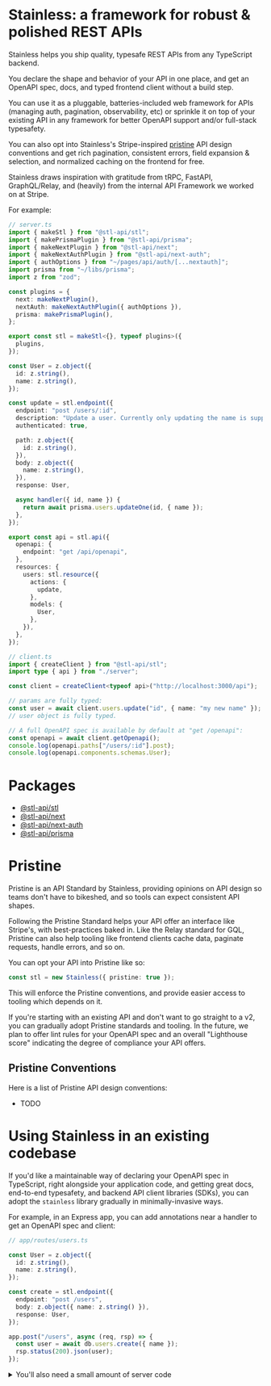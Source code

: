 # Stainless: a framework for robust & polished REST APIs

Stainless helps you ship quality, typesafe REST APIs from any TypeScript backend.

You declare the shape and behavior of your API in one place,
and get an OpenAPI spec, docs, and typed frontend client without a build step.

You can use it as a pluggable, batteries-included web framework for APIs (managing auth, pagination, observability, etc) or sprinkle it on top of your existing API in any framework for better OpenAPI support and/or full-stack typesafety.

You can also opt into Stainless's Stripe-inspired [pristine](#pristine) API design conventions and get rich pagination, consistent errors, field expansion & selection, and normalized caching on the frontend for free.

Stainless draws inspiration with gratitude from tRPC, FastAPI, GraphQL/Relay, and (heavily) from the internal API Framework we worked on at Stripe.

For example:

<!-- TODO: this is too long / too much code… -->

```ts
// server.ts
import { makeStl } from "@stl-api/stl";
import { makePrismaPlugin } from "@stl-api/prisma";
import { makeNextPlugin } from "@stl-api/next";
import { makeNextAuthPlugin } from "@stl-api/next-auth";
import { authOptions } from "~/pages/api/auth/[...nextauth]";
import prisma from "~/libs/prisma";
import z from "zod";

const plugins = {
  next: makeNextPlugin(),
  nextAuth: makeNextAuthPlugin({ authOptions }),
  prisma: makePrismaPlugin(),
};

export const stl = makeStl<{}, typeof plugins>({
  plugins,
});

const User = z.object({
  id: z.string(),
  name: z.string(),
});

const update = stl.endpoint({
  endpoint: "post /users/:id",
  description: "Update a user. Currently only updating the name is supported.",
  authenticated: true,

  path: z.object({
    id: z.string(),
  }),
  body: z.object({
    name: z.string(),
  }),
  response: User,

  async handler({ id, name }) {
    return await prisma.users.updateOne(id, { name });
  },
});

export const api = stl.api({
  openapi: {
    endpoint: "get /api/openapi",
  },
  resources: {
    users: stl.resource({
      actions: {
        update,
      },
      models: {
        User,
      },
    }),
  },
});

// client.ts
import { createClient } from "@stl-api/stl";
import type { api } from "./server";

const client = createClient<typeof api>("http://localhost:3000/api");

// params are fully typed:
const user = await client.users.update("id", { name: "my new name" });
// user object is fully typed.

// A full OpenAPI spec is available by default at "get /openapi":
const openapi = await client.getOpenapi();
console.log(openapi.paths["/users/:id"].post);
console.log(openapi.components.schemas.User);
```

# Packages

- [@stl-api/stl](/packages/stl)
- [@stl-api/next](/packages/next)
- [@stl-api/next-auth](/packages/next-auth)
- [@stl-api/prisma](/packages/prisma)

# Pristine

Pristine is an API Standard by Stainless, providing opinions on API design so teams don't have to bikeshed, and so tools can expect consistent API shapes.

Following the Pristine Standard helps your API offer an interface like Stripe's,
with best-practices baked in. Like the Relay standard for GQL, Pristine can also help tooling like frontend clients cache data, paginate requests, handle errors, and so on.

You can opt your API into Pristine like so:

```ts
const stl = new Stainless({ pristine: true });
```

This will enforce the Pristine conventions, and provide easier access to tooling which depends on it.

If you're starting with an existing API and don't want to go straight to a v2,
you can gradually adopt Pristine standards and tooling. In the future, we plan to offer lint rules for your OpenAPI spec and an overall "Lighthouse score" indicating the degree of compliance your API offers.

## Pristine Conventions

Here is a list of Pristine API design conventions:

- TODO

# Using Stainless in an existing codebase

If you'd like a maintainable way of declaring your OpenAPI spec
in TypeScript, right alongside your application code, and getting
great docs, end-to-end typesafety, and backend API client libraries (SDKs),
you can adopt the `stainless` library gradually in minimally-invasive ways.

For example, in an Express app, you can add annotations near a handler to get an OpenAPI spec and client:

```ts
// app/routes/users.ts

const User = z.object({
  id: z.string(),
  name: z.string(),
});

const create = stl.endpoint({
  endpoint: "post /users",
  body: z.object({ name: z.string() }),
  response: User,
});

app.post("/users", async (req, rsp) => {
  const user = await db.users.create({ name });
  rsp.status(200).json(user);
});
```

<details>
<summary>You'll also need a small amount of server code</summary>

```ts
// app/api.ts
const users = stl.resource({
  models: { User },
  actions: {
    create,
  },
});

const api = stl.api({
  resources: {
    users,
  },
});

// and voila, you get an OpenAPI spec!
app.get("/openapi", (req, rsp) => {
  rsp.json(api.openapi.spec);
});
```

</summary>

For typesafety and validation of parameters, you can also sprinkle in
param parsing, response generation, and more:

```ts
app.post("/users", async (req, rsp) => {
  const { name } = create.validateParams(req);

  const user = await db.users.create({ name });

  rsp.send(create.makeResponse(user));
});
```

Doing this helps TypeScript ensure that your OpenAPI spec is an accurate reflection of your runtime behavior. It can also help return consistent response shapes and validation error messages to the user.

Note that `validateParams` raises `stl.BadRequestError` if params don't match.

To handle errors like this, add middleware:

```ts
app.use((err, req, rsp, next) => {
  if (err instanceof stl.Error) {
    rsp.status(err.statusCode).send(stl.makeError(err));
  }
  // …
});
```

`stl.makeError` is will return a JSON object with `type`, `message`, and other information. (TODO add/encourage things like request ID's…)
